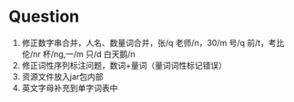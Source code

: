 # Question 


1. 修正数字串合并，人名、数量词合并，张/q 老师/n，30/m 号/q 前/t，考比伦/nr 杯/ng,一/m 只/d 白天鹅/n
2. 修正词性序列标注问题，数词+量词（量词词性标记错误）
3. 资源文件放入jar包内部
4. 英文字母补充到单字词表中

